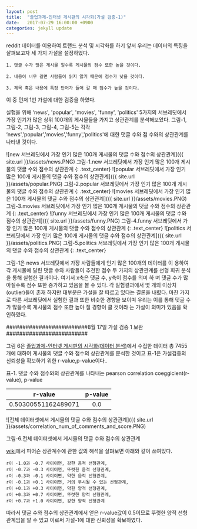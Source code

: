 ```yaml
---
layout: post
title:  "졸업과제-인터넷 게시판의 시각화(가설 검증-1)"
date:   2017-07-29 16:00:00 +0900
categories: jekyll update
---
```


reddit 데이터를 이용하여 트랜드 분석 및 시각화를 하기 앞서 우리는 데이터의 특징을 살펴보고자 세 가지 가설을 설정하였다.
```
1. 댓글 수가 많은 게시물 일수록 게시물의 점수 또한 높을 것이다.

2. 내용이 너무 길면 사람들이 읽지 않기 때문에 점수가 낮을 것이다.

3. 제목 혹은 내용에 특정 단어가 들어 갈 때 점수가 높을 것이다.
```

이 중 먼저 1번 가설에 대한 검증을 하였다.

실험을 위해 ‘news', 'popular', 'movies', 'funny', 'politics' 5가지의 서브레딧에서 가장 인기가 많은 상위 100개의 	게시물들을 가지고 상관관계를 분석해보았다. 그림-1, 그림-2, 그림-3, 그림-4, 그림-5는 각각 	‘news','popular','movies','funny','politics'에 대한 댓글 수와 점	수와의 상관관계를 나타낸 것이다. 

![new 서브레딧에서 가장 인기 많은 100개 게시물의 댓글 수와 점수의 상관관계]({{ site.url }}/assets/news.PNG)
그림-1.new 서브레딧에서 가장 인기 많은 100개 게시물의 댓글 수와 점수의 상관관계
{: .text_center}
![popular 서브레딧에서 가장 인기 많은 100개 게시물의 댓글 수와 점수의 상관관계]({{ site.url }}/assets/popular.PNG)
그림-2.popular 서브레딧에서 가장 인기 많은 100개 게시물의 댓글 수와 점수의 상관관계
{: .text_center}
![movies 서브레딧에서 가장 인기 많은 100개 게시물의 댓글 수와 점수의 상관관계]({{ site.url }}/assets/movies.PNG)
그림-3.movies 서브레딧에서 가장 인기 많은 100개 게시물의 댓글 수와 점수의 상관관계
{: .text_center}
![funny 서브레딧에서 가장 인기 많은 100개 게시물의 댓글 수와 점수의 상관관계]({{ site.url }}/assets/funny.PNG)
그림-4.funny 서브레딧에서 가장 인기 많은 100개 게시물의 댓글 수와 점수의 상관관계
{: .text_center}
![politics 서브레딧에서 가장 인기 많은 100개 게시물의 댓글 수와 점수의 상관관계]({{ site.url }}/assets/politics.PNG)
그림-5.politics 서브레딧에서 가장 인기 많은 100개 게시물의 댓글 수와 점수의 상관관계
{: .text_center}

그림-1은 news 서브레딧에서 가장 사람들에게 인기 많은 100개의 데이터를 이	용하여 각 게시물에 달린 댓글 수와 사람들이 추천한 점수 두 가지의 상관관계를 선형 회귀 분석을 통해 실험한 결과이다. 여기서 x축은 댓글 수, y축이 점수를 의미 하	며 댓글 수가 많아질수록 점수 또한 증가하고 있음을 볼 수 있다. 각 실험결과에서 몇 개의 이상치(outlier)들이 존재 하지만 대부분은 가설을 잘 따르고 있다는 결론을 	내렸다. 마찬 가지로 다른 서브레딧에서 실험한 결과 또한 비슷한 경향을 보이며 우리는 이를 통해 댓글 수가 많을수록 게시물의 점수 또한 높아 질 경향이 클 것이라	는 가설이 의미가 있음을 확인하였다.


#########################8월 17일 가설 검증 1 보완#########################

그림 6은 [졸업과제-인터넷 게시판의 시각화(데이터 분석)][졸업과제-인터넷 게시판의 시각화(데이터 분석)]에서 수집한 데이터 총 7455개에 대하여 게시물의 댓글 수와 점수의 상관관계를 분석한 것이고 표-1은 가설검증의 신뢰성을 확보하기 위한 r-value,p-value이다..

표-1. 댓글 수와 점수와의 상관관계를 나타내는 pearson correlation coeggicient(r-value), p-value

| r-value | p-value |
| :---: | :---: |
| 0.50300551162489071 | 0.0 |

![전체 데이터셋에서 게시물의 댓글 수와 점수의 상관관계]({{ site.url }}/assets/correlation_num_of_comments_and_score.PNG)

그림-6.전체 데이터셋에서 게시물의 댓글 수와 점수의 상관관계

[wiki][wiki]에서 피어슨 상관계수에 관한 값의 해석을 살펴보면 아래와 같이 쓰여있다.
```
r이 -1.0과 -0.7 사이이면, 강한 음적 선형관계,
r이 -0.7과 -0.3 사이이면, 뚜렷한 음적 선형관계,
r이 -0.3과 -0.1 사이이면, 약한 음적 선형관계,
r이 -0.1과 +0.1 사이이면, 거의 무시될 수 있는 선형관계,
r이 +0.1과 +0.3 사이이면, 약한 양적 선형관계,
r이 +0.3과 +0.7 사이이면, 뚜렷한 양적 선형관계,
r이 +0.7과 +1.0 사이이면, 강한 양적 선형관계
```
따라서 댓글 수와 점수의 상관관계에서 얻은 r-value값이 0.5이므로 뚜렷한 양적 선형 관계임을 알 수 있고 이로써 
가설-1에 대한 신뢰성을 확보하였다.

[졸업과제-인터넷 게시판의 시각화(데이터 분석)]: https://ehaannnn.github.io/jekyll/update/2017/08/01/%EC%A1%B8%EC%97%85%EA%B3%BC%EC%A0%9C(%EB%8D%B0%EC%9D%B4%ED%84%B0-%EB%B6%84%EC%84%9D).html
[wiki]: https://ko.wikipedia.org/wiki/%EC%83%81%EA%B4%80%EB%B6%84%EC%84%9D